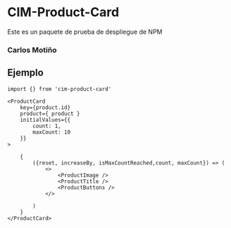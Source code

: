 # CIM-Product-Card

Este es un paquete de prueba de despliegue de NPM

### Carlos Motiño

## Ejemplo
```
import {} from 'cim-product-card'
```
```
<ProductCard
    key={product.id} 
    product={ product }
    initialValues={{
        count: 1,   
        maxCount: 10
    }}
>

    {
        ({reset, increaseBy, isMaxCountReached,count, maxCount}) => (
            <>
                <ProductImage />
                <ProductTitle />
                <ProductButtons />
            </>
            
        )
    }                
</ProductCard>
```